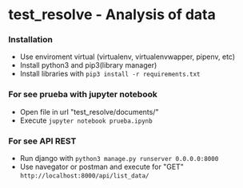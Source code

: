 # test_resolve - Analysis of data

### Installation
- Use enviroment virtual (virtualenv, virtualenvwapper, pipenv, etc)
- Install python3 and pip3(library manager)
- Install libraries with `pip3 install -r requirements.txt`

### For see prueba with jupyter notebook
- Open file in url "test_resolve/documents/"
- Execute `jupyter notebook prueba.ipynb`

### For see API REST
- Run django with `python3 manage.py runserver 0.0.0.0:8000`
- Use navegator or postman and execute for "GET" `http://localhost:8000/api/list_data/`
